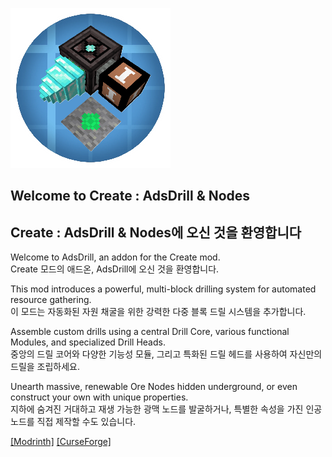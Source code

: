 ![LOGO PNG](src/main/resources/can.png)



## Welcome to Create : AdsDrill & Nodes
## Create : AdsDrill & Nodes에 오신 것을 환영합니다

Welcome to AdsDrill, an addon for the Create mod.  
Create 모드의 애드온, AdsDrill에 오신 것을 환영합니다.

This mod introduces a powerful, multi-block drilling system for automated resource gathering.  
이 모드는 자동화된 자원 채굴을 위한 강력한 다중 블록 드릴 시스템을 추가합니다.

Assemble custom drills using a central Drill Core, various functional Modules, and specialized Drill Heads.  
중앙의 드릴 코어와 다양한 기능성 모듈, 그리고 특화된 드릴 헤드를 사용하여 자신만의 드릴을 조립하세요.

Unearth massive, renewable Ore Nodes hidden underground, or even construct your own with unique properties.  
지하에 숨겨진 거대하고 재생 가능한 광맥 노드를 발굴하거나, 특별한 속성을 가진 인공 노드를 직접 제작할 수도 있습니다.

[[Modrinth]](https://modrinth.com/project/zqqwwfWb) 
[[CurseForge] ](https://www.curseforge.com/minecraft/mc-mods/create-adsdrills-ore-nodes)
